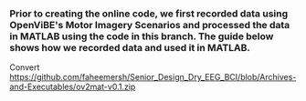 ### Prior to creating the online code, we first recorded data using OpenViBE's Motor Imagery Scenarios and processed the data in MATLAB using the code in this branch. The guide below shows how we recorded data and used it in MATLAB.

Convert
https://github.com/faheemersh/Senior_Design_Dry_EEG_BCI/blob/Archives-and-Executables/ov2mat-v0.1.zip

